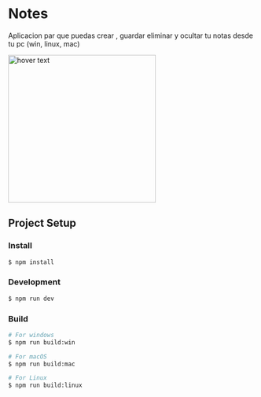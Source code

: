 # Notes

Aplicacion par que puedas crear , guardar eliminar y ocultar tu notas desde tu pc (win, linux, mac)

  <div>
    <img src="https://raw.githubusercontent.com/cristianflobo/resources/img_git.png" width="300" title="hover text">
  <div/>

## Project Setup

### Install

```bash
$ npm install
```

### Development

```bash
$ npm run dev
```

### Build

```bash
# For windows
$ npm run build:win

# For macOS
$ npm run build:mac

# For Linux
$ npm run build:linux
```
